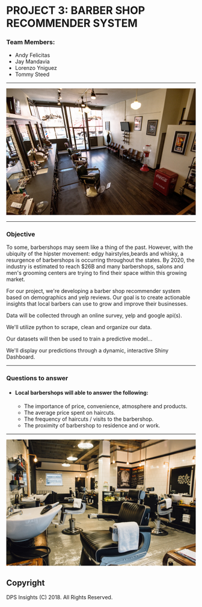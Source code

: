 
# PROJECT 3: BARBER SHOP RECOMMENDER SYSTEM

### Team Members:
* Andy Felicitas
* Jay Mandavia
* Lorenzo Yniguez
* Tommy Steed

<hr>

![title](images/barbershop.jpg)
<hr>

### Objective

To some, barbershops may seem like a thing of the past. However, with the ubiquity of the hipster movement: edgy hairstyles,beards and whisky, a resurgence of barbershops is occurring throughout the states.  By 2020, the industry is estimated to reach $26B and many barbershops, salons and men's grooming centers are trying to find their space within this growing market. 

For our project, we're developing a barber shop recommender system based on demographics and yelp reviews. Our goal is to create actionable insights that local barbers can use to grow and improve their businesses.

Data will be collected through an online survey, yelp and google api(s). 

We'll utilize python to scrape, clean and organize our data.

Our datasets will then be used to train a predictive model...

We'll display our predictions through a dynamic, interactive Shiny Dashboard.

<hr>

### Questions to answer
* #### Local barbershops will able to answer the following:

    * The importance of price, convenience, atmosphere and products.
    * The average price spent on haircuts.
    * The frequency of haircuts / visits to the barbershop.
    * The proximity of barbershop to residence and or work. 

<hr>

![title](images/barbershop2.jpg)
<br>

## Copyright

DPS Insights (C) 2018. All Rights Reserved.

